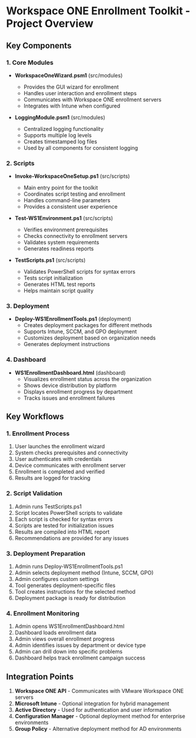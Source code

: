 # Workspace ONE Enrollment Toolkit - Project Overview

## Key Components

### 1. Core Modules

- **WorkspaceOneWizard.psm1** (src/modules)
  - Provides the GUI wizard for enrollment
  - Handles user interaction and enrollment steps
  - Communicates with Workspace ONE enrollment servers
  - Integrates with Intune when configured

- **LoggingModule.psm1** (src/modules)
  - Centralized logging functionality
  - Supports multiple log levels
  - Creates timestamped log files
  - Used by all components for consistent logging

### 2. Scripts

- **Invoke-WorkspaceOneSetup.ps1** (src/scripts)
  - Main entry point for the toolkit
  - Coordinates script testing and enrollment
  - Handles command-line parameters
  - Provides a consistent user experience

- **Test-WS1Environment.ps1** (src/scripts)
  - Verifies environment prerequisites
  - Checks connectivity to enrollment servers
  - Validates system requirements
  - Generates readiness reports

- **TestScripts.ps1** (src/scripts)
  - Validates PowerShell scripts for syntax errors
  - Tests script initialization
  - Generates HTML test reports
  - Helps maintain script quality

### 3. Deployment

- **Deploy-WS1EnrollmentTools.ps1** (deployment)
  - Creates deployment packages for different methods
  - Supports Intune, SCCM, and GPO deployment
  - Customizes deployment based on organization needs
  - Generates deployment instructions

### 4. Dashboard

- **WS1EnrollmentDashboard.html** (dashboard)
  - Visualizes enrollment status across the organization
  - Shows device distribution by platform
  - Displays enrollment progress by department
  - Tracks issues and enrollment failures

## Key Workflows

### 1. Enrollment Process

1. User launches the enrollment wizard
2. System checks prerequisites and connectivity
3. User authenticates with credentials
4. Device communicates with enrollment server
5. Enrollment is completed and verified
6. Results are logged for tracking

### 2. Script Validation

1. Admin runs TestScripts.ps1
2. Script locates PowerShell scripts to validate
3. Each script is checked for syntax errors
4. Scripts are tested for initialization issues
5. Results are compiled into HTML report
6. Recommendations are provided for any issues

### 3. Deployment Preparation

1. Admin runs Deploy-WS1EnrollmentTools.ps1
2. Admin selects deployment method (Intune, SCCM, GPO)
3. Admin configures custom settings
4. Tool generates deployment-specific files
5. Tool creates instructions for the selected method
6. Deployment package is ready for distribution

### 4. Enrollment Monitoring

1. Admin opens WS1EnrollmentDashboard.html
2. Dashboard loads enrollment data
3. Admin views overall enrollment progress
4. Admin identifies issues by department or device type
5. Admin can drill down into specific problems
6. Dashboard helps track enrollment campaign success

## Integration Points

1. **Workspace ONE API** - Communicates with VMware Workspace ONE servers
2. **Microsoft Intune** - Optional integration for hybrid management
3. **Active Directory** - Used for authentication and user information
4. **Configuration Manager** - Optional deployment method for enterprise environments
5. **Group Policy** - Alternative deployment method for AD environments 